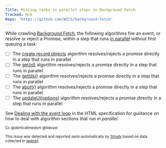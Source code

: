```yaml
---
Title: Missing tasks in parallel steps in Background Fetch
Tracked: N/A
Repo: 'https://github.com/WICG/background-fetch'
---
```


While crawling [Background Fetch](https://wicg.github.io/background-fetch/), the following algorithms fire an event, or resolve or reject a Promise, within a step that runs [in parallel](https://html.spec.whatwg.org/multipage/infrastructure.html#in-parallel) without first queuing a task:
* [ ] The [create record objects](https://wicg.github.io/background-fetch/#create-record-objects) algorithm resolves/rejects a promise directly in a step that runs in parallel
* [ ] The [get(id)](https://wicg.github.io/background-fetch/#dom-backgroundfetchmanager-get) algorithm resolves/rejects a promise directly in a step that runs in parallel
* [ ] The [getIds()](https://wicg.github.io/background-fetch/#dom-backgroundfetchmanager-getids) algorithm resolves/rejects a promise directly in a step that runs in parallel
* [ ] The [abort()](https://wicg.github.io/background-fetch/#dom-backgroundfetchregistration-abort) algorithm resolves/rejects a promise directly in a step that runs in parallel
* [ ] The [updateUI(options)](https://wicg.github.io/background-fetch/#dom-backgroundfetchupdateuievent-updateui) algorithm resolves/rejects a promise directly in a step that runs in parallel

See [Dealing with the event loop](https://html.spec.whatwg.org/multipage/webappapis.html#event-loop-for-spec-authors) in the HTML specification for guidance on how to deal with algorithm sections that run *in parallel*.

<sub>Cc @dontcallmedom @tidoust</sub>

<sub>This issue was detected and reported semi-automatically by [Strudy](https://github.com/w3c/strudy/) based on data collected in [webref](https://github.com/w3c/webref/).</sub>
